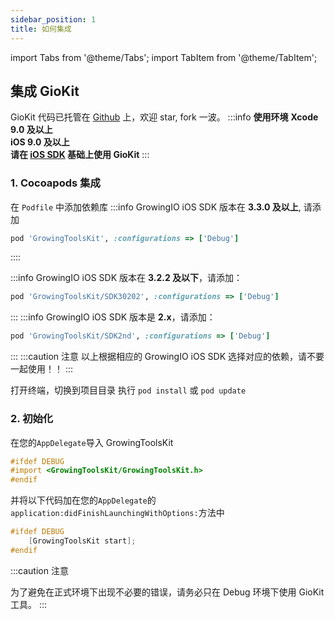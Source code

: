 ```yaml
---
sidebar_position: 1
title: 如何集成
---
```


import Tabs from '@theme/Tabs';
import TabItem from '@theme/TabItem';

## 集成 GioKit

GioKit 代码已托管在 [Github](https://github.com/growingio/growingio-sdk-ios-toolskit) 上，欢迎 star, fork 一波。
:::info
**使用环境**
**Xcode 9.0 及以上**<br/>
**iOS 9.0 及以上**<br/>
**请在 [iOS SDK](/docs/ios/base/Getting_Started) 基础上使用 GioKit**
:::

### 1. Cocoapods 集成
在 `Podfile` 中添加依赖库
:::info
GrowingIO iOS SDK 版本在 **3.3.0 及以上**, 请添加
```ruby
pod 'GrowingToolsKit', :configurations => ['Debug']
```
::::

:::info
GrowingIO iOS SDK 版本在 **3.2.2 及以下**，请添加：

```ruby
pod 'GrowingToolsKit/SDK30202', :configurations => ['Debug']
```
:::
:::info
GrowingIO iOS SDK 版本是 **2.x**，请添加：

```ruby
pod 'GrowingToolsKit/SDK2nd', :configurations => ['Debug']
```
:::
:::caution 注意
以上根据相应的 GrowingIO iOS SDK 选择对应的依赖，请不要一起使用！！
:::

打开终端，切换到项目目录
执行 `pod install` 或 `pod update`

### 2. 初始化

在您的`AppDelegate`导入 GrowingToolsKit

```objective-c
#ifdef DEBUG
#import <GrowingToolsKit/GrowingToolsKit.h>
#endif
```

并将以下代码加在您的`AppDelegate`的`application:didFinishLaunchingWithOptions:`方法中

```objective-c
#ifdef DEBUG
    [GrowingToolsKit start];
#endif
```

:::caution 注意

为了避免在正式环境下出现不必要的错误，请务必只在 Debug 环境下使用 GioKit 工具。
:::
